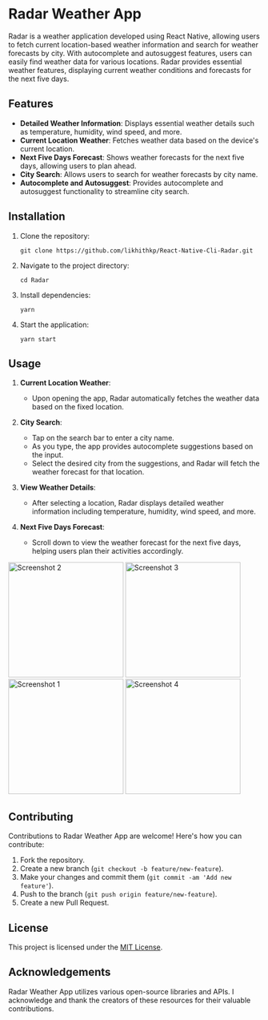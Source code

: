 # Radar Weather App

Radar is a weather application developed using React Native, allowing users to fetch current location-based weather information and search for weather forecasts by city. With autocomplete and autosuggest features, users can easily find weather data for various locations. Radar provides essential weather features, displaying current weather conditions and forecasts for the next five days.

## Features
- **Detailed Weather Information**: Displays essential weather details such as temperature, humidity, wind speed, and more.
- **Current Location Weather**: Fetches weather data based on the device's current location.
- **Next Five Days Forecast**: Shows weather forecasts for the next five days, allowing users to plan ahead.
- **City Search**: Allows users to search for weather forecasts by city name.
- **Autocomplete and Autosuggest**: Provides autocomplete and autosuggest functionality to streamline city search.

## Installation

1. Clone the repository:

   ```
   git clone https://github.com/likhithkp/React-Native-Cli-Radar.git
   ```

2. Navigate to the project directory:

   ```
   cd Radar
   ```

3. Install dependencies:

   ```
   yarn
   ```

4. Start the application:

   ```
   yarn start
   ```

## Usage

1. **Current Location Weather**:
   - Upon opening the app, Radar automatically fetches the weather data based on the fixed location.

2. **City Search**:
   - Tap on the search bar to enter a city name.
   - As you type, the app provides autocomplete suggestions based on the input.
   - Select the desired city from the suggestions, and Radar will fetch the weather forecast for that location.

3. **View Weather Details**:
   - After selecting a location, Radar displays detailed weather information including temperature, humidity, wind speed, and more.

4. **Next Five Days Forecast**:
   - Scroll down to view the weather forecast for the next five days, helping users plan their activities accordingly.
     
  
<img src="https://github.com/likhithkp/React-Native-Cli-Radar/assets/88890448/aa0651c2-b628-40f2-8c2b-7e133b686de0" alt="Screenshot 2" width="230">
<img src="https://github.com/likhithkp/React-Native-Cli-Radar/assets/88890448/5ff6e0e3-7b14-4f13-9e92-ccf24e2ede31" alt="Screenshot 3" width="230">
<img src="https://github.com/likhithkp/React-Native-Cli-Radar/assets/88890448/b477ca2f-b36e-4b81-90ef-c3a9d93850a9" alt="Screenshot 1" width="230">
<img src="https://github.com/likhithkp/React-Native-Cli-Radar/assets/88890448/e4551cd6-a234-414d-84f7-b0f8cb5e7825" alt="Screenshot 4" width="230">


## Contributing

Contributions to Radar Weather App are welcome! Here's how you can contribute:

1. Fork the repository.
2. Create a new branch (`git checkout -b feature/new-feature`).
3. Make your changes and commit them (`git commit -am 'Add new feature'`).
4. Push to the branch (`git push origin feature/new-feature`).
5. Create a new Pull Request.

## License

This project is licensed under the [MIT License](https://opensource.org/licenses/MIT).

## Acknowledgements

Radar Weather App utilizes various open-source libraries and APIs. I acknowledge and thank the creators of these resources for their valuable contributions.
